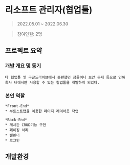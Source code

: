 # 리소프트 관리자(협업툴)
>2022.05.01 ~ 2022.06.30

>참여인원: 2명

## 프로젝트 요약

### 개발 개요 및 동기
```
타 협업툴 및 구글드라이브에서 불편했던 점들이나 보안 문제 등으로 인해 
회사 내에서만 사용할 수 있는 협업툴을 개발하게 되었다.
```
### 본인 역할
```
*Front-End*
* 부트스트랩을 이용한 페이지 레이아웃 작업
```

```
*Back-End*
* 게시판 CRUD기능 구현
* 페이징 처리
* 캘린더
* 로그인
```

## 개발환경






